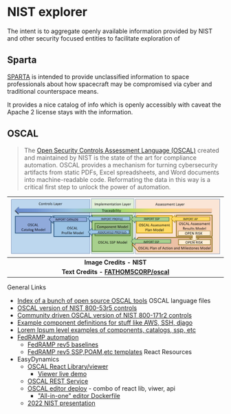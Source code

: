 # NIST explorer

The intent is to aggregate openly available information provided by NIST and other security
focused entities to facilitate exploration of 

## Sparta

[SPARTA](https://sparta.aerospace.org/) is intended to provide unclassified information to space professionals about how spacecraft may be compromised via cyber and traditional counterspace means.

It provides a nice catalog of info which is openly accessibly with caveat the Apache 2 license stays with the information.

## OSCAL

> The [Open Security Controls Assessment Language (OSCAL)](https://pages.nist.gov/OSCAL/) created and maintained by NIST is the state of the art for compliance automation. OSCAL provides a mechanism for turning cybersecurity artifacts from static PDFs, Excel spreadsheets, and Word documents into machine-readable code. Reformating the data in this way is a critical first step to unlock the power of automation. 
> 
|                         ![oscal-models](./oscal-layers.png)                          |
|:------------------------------------------------------------------------------------:|
|                            <b> Image Credits - NIST </b>                             |
| <b> Text Credits - [FATHOM5CORP/oscal](https://github.com/FATHOM5CORP/oscal/blob/main/README.md) </b> |

General Links
- [Index of a bunch of open source OSCAL tools](https://github.com/oscal-club/awesome-oscal)
OSCAL language files
- [OSCAL version of NIST 800-53r5 controls](https://github.com/usnistgov/oscal-content/tree/main/nist.gov/SP800-53/rev5/json)
- [Community driven OSCAL version of NIST 800-171r2 controls](https://github.com/FATHOM5CORP/oscal/blob/main/README.md)
- [Example component definitions for stuff like AWS, SSH, djago](https://github.com/CivicActions/oscal-component-definitions/tree/main)
- [Lorem Ipsum level examples of components, catalogs, ssp, etc](https://github.com/EasyDynamics/oscal-demo-content)
- [FedRAMP automation](https://github.com/GSA/fedramp-automation)
  - [FedRAMP rev5 baselines](https://github.com/GSA/fedramp-automation/tree/master/dist/content/rev5/baselines/json)
  - [FedRAMP rev5 SSP,POAM,etc templates](https://github.com/GSA/fedramp-automation/tree/master/dist/content/rev5/templates)
React Resources
- EasyDynamics
  - [OSCAL React Library/viewer](https://github.com/EasyDynamics/oscal-react-library)
    - [Viewer live demo](https://viewer.oscal.io/) 
  - [OSCAL REST Service](https://github.com/EasyDynamics/oscal-rest-service/tree/develop)
  - [OSCAL editor deploy](https://github.com/EasyDynamics/oscal-editor-deployment) - combo of react lib, viwer, api
    - ["All-in-one" editor Dockerfile](https://github.com/EasyDynamics/oscal-editor-deployment/blob/main/all-in-one/Dockerfile)
  - [2022 NIST presentation](https://csrc.nist.gov/csrc/media/Events/2022/3rd-oscal-workshop/documents/1.t3%20-%20Lunch%20-%20EasyDynamics_DevSecComp(liance)Ops%20with%20OSCAL%20(Submitted).pdf) 